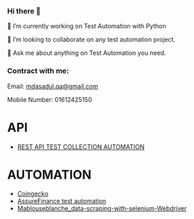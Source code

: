 ### Hi there 👋
🔭 I’m currently working on Test Automation with Python

👯 I’m looking to collaborate on any test automation project.

💬 Ask me about anything on Test Automation you need.

### Contract with me:

Email: mdasadul.qa@gmail.com

Mobile Number: 01612425150

# API
*  <a href='https://github.com/jahangiralam-qa/postmanapitestcollection'>REST API TEST COLLECTION AUTOMATION</a>

# AUTOMATION
* <a href='https://github.com/asadulqa/Coingecko'>Coingecko</a>
* <a href='https://github.com/asadulqa/financeassure'>AssureFinance test automation</a>
* <a href='https://github.com/asadulqa/Mablouseblanche_data-scraping-with-selenium-Webdriver'>Mablouseblanche_data-scraping-with-selenium-Webdriver</a>


<!--


Here are some ideas to get you started:

- 🔭 I’m currently working on ...
- 🌱 I’m currently learning ...
- 👯 I’m looking to collaborate on ...
- 🤔 I’m looking for help with ...
- 💬 Ask me about ...
- 📫 How to reach me: ...
- 😄 Pronouns: ...
- ⚡ Fun fact: ...
-->
